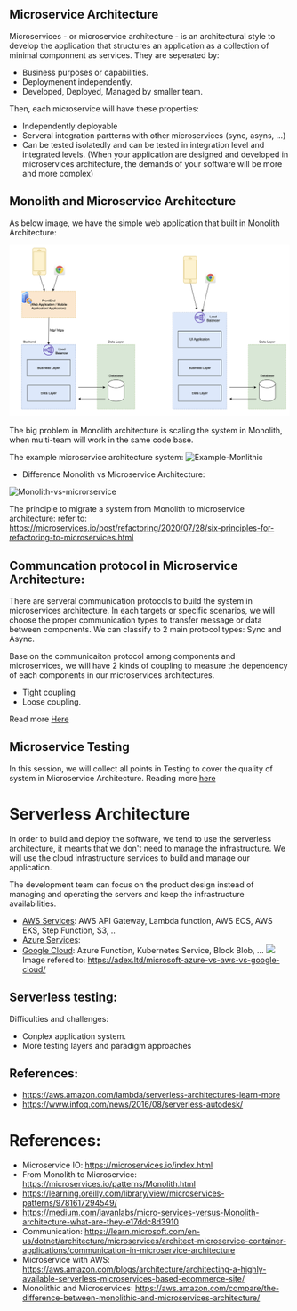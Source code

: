 ## Microservice Architecture
Microservices - or microservice architecture - is an architectural style to develop the application that structures an application as a collection of minimal componnent as services.
They are seperated by: 
+ Business purposes or capabilities.
+ Deploymenent independently.
+ Developed, Deployed, Managed by smaller team.

Then, each microservice will have these properties:
+ Independently deployable
+ Serveral integration partterns with other microservices (sync, asyns, ...)
+ Can be tested isolatedly and can be tested in integration level and integrated levels.
(When your application are designed and developed in microservices architecture, the demands of your software will be more and more complex)

## Monolith and Microservice Architecture
As below image, we have the simple web application that built in  Monolith Architecture:

![Monolith](./images/monolithic.png)

The big problem in Monolith architecture is scaling the system in Monolith, when multi-team will work in the same code base.

The example microservice architecture system:
![Example-Monlithic](https://d2908q01vomqb2.cloudfront.net/fc074d501302eb2b93e2554793fcaf50b3bf7291/2021/07/14/Figure-2.-Microservices-based-order-submission-workflow.jpg)

- Difference Monolith vs Microservice Architecture:

![Monolith-vs-microrservice](https://www.openlegacy.com/hs-fs/hubfs/Picture1.webp?width=889&height=478&name=Picture1.webp)

The principle to migrate a system from Monolith to microservice architecture:
refer to: https://microservices.io/post/refactoring/2020/07/28/six-principles-for-refactoring-to-microservices.html

## Communcation protocol in Microservice Architecture:
There are serveral communication protocols to build the system in microservices architecture. In each targets or specific scenarios, we will choose the proper communication types to transfer message or data between components.
We can classify to 2 main protocol types: Sync and Async.

Base on the communicaiton protocol among components and microservices, we will have 2 kinds of coupling to measure the dependency of each components in our microservices architectures.
- Tight coupling
- Loose coupling.

Read more [Here](./sync-and-async.md)

## Microservice Testing
In this session, we will collect all points in Testing to cover the quality of system in Microservice Architecture.
Reading more [here](./microservice-testing.md)

# Serverless Architecture
In order to build and deploy the software, we tend to use the serverless architecture, it meants that we don't need to manage the infrastructure. We will use the cloud infrastructure services to build and manage our application.

The development team can focus on the product design instead of managing and operating the servers and keep the infrastructure availabilities.

- [AWS Services](https://aws.amazon.com/serverless/): AWS API Gateway, Lambda function, AWS ECS, AWS EKS, Step Function, S3, ..
- [Azure Services](https://azure.microsoft.com/en-us/solutions/serverless):
- [Google Cloud](https://cloud.google.com/): Azure Function, Kubernetes Service, Block Blob, ...
![](https://sp-ao.shortpixel.ai/client/to_webp,q_glossy,ret_img,w_1200/https://adex.ltd/wp-content/uploads/2023/02/Microsoft-Azure-VS.-AWS-Vs.-Google-Cloud.png)
Image refered to: https://adex.ltd/microsoft-azure-vs-aws-vs-google-cloud/
## Serverless testing:
Difficulties and challenges:
- Conplex application system.
- More testing layers and paradigm approaches


## References:
- https://aws.amazon.com/lambda/serverless-architectures-learn-more
- https://www.infoq.com/news/2016/08/serverless-autodesk/


# References:
- Microservice IO: https://microservices.io/index.html
- From Monolith to Microservice:
https://microservices.io/patterns/Monolith.html
- https://learning.oreilly.com/library/view/microservices-patterns/9781617294549/
- https://medium.com/javanlabs/micro-services-versus-Monolith-architecture-what-are-they-e17ddc8d3910
- Communication: https://learn.microsoft.com/en-us/dotnet/architecture/microservices/architect-microservice-container-applications/communication-in-microservice-architecture
- Microservice with AWS: https://aws.amazon.com/blogs/architecture/architecting-a-highly-available-serverless-microservices-based-ecommerce-site/
- Monolithic and Microservices: https://aws.amazon.com/compare/the-difference-between-monolithic-and-microservices-architecture/
